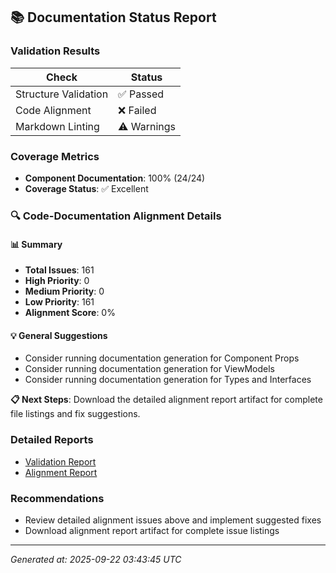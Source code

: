 ## 📚 Documentation Status Report

### Validation Results
| Check | Status |
|-------|--------|
| Structure Validation | ✅ Passed |
| Code Alignment | ❌ Failed |
| Markdown Linting | ⚠️ Warnings |

### Coverage Metrics
- **Component Documentation**: 100% (24/24)
- **Coverage Status**: ✅ Excellent

### 🔍 Code-Documentation Alignment Details

#### 📊 Summary
- **Total Issues**: 161
- **High Priority**: 0
- **Medium Priority**: 0
- **Low Priority**: 161
- **Alignment Score**: 0%

#### 💡 General Suggestions
- Consider running documentation generation for Component Props
- Consider running documentation generation for ViewModels
- Consider running documentation generation for Types and Interfaces

**📋 Next Steps**: Download the detailed alignment report artifact for complete file listings and fix suggestions.

### Detailed Reports
- [Validation Report](doc-validation-report.json)
- [Alignment Report](doc-alignment-report.json)

### Recommendations
- Review detailed alignment issues above and implement suggested fixes
- Download alignment report artifact for complete issue listings

---
*Generated at: 2025-09-22 03:43:45 UTC*
